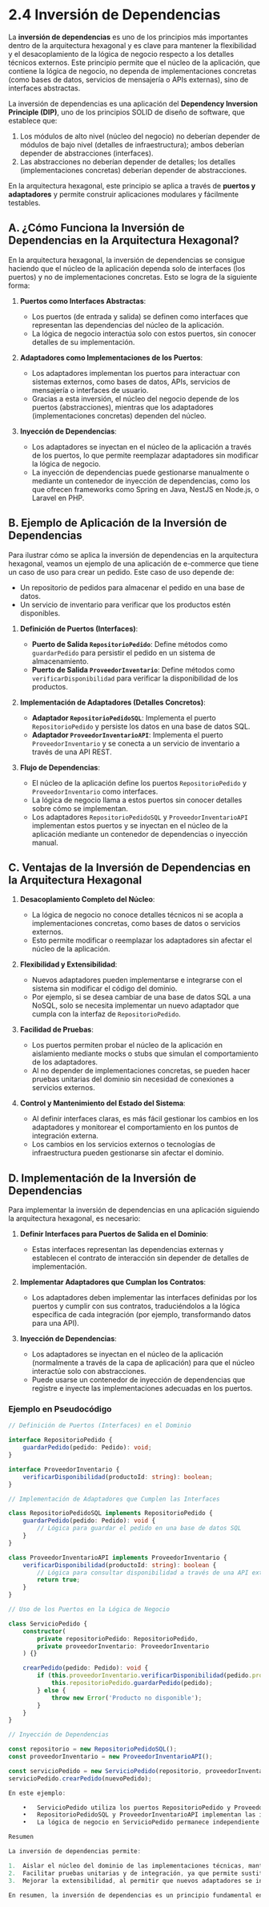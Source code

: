 # 2.4 Inversión de Dependencias

La **inversión de dependencias** es uno de los principios más importantes dentro de la arquitectura hexagonal y es clave para mantener la flexibilidad y el desacoplamiento de la lógica de negocio respecto a los detalles técnicos externos. Este principio permite que el núcleo de la aplicación, que contiene la lógica de negocio, no dependa de implementaciones concretas (como bases de datos, servicios de mensajería o APIs externas), sino de interfaces abstractas.

La inversión de dependencias es una aplicación del **Dependency Inversion Principle (DIP)**, uno de los principios SOLID de diseño de software, que establece que:

1. Los módulos de alto nivel (núcleo del negocio) no deberían depender de módulos de bajo nivel (detalles de infraestructura); ambos deberían depender de abstracciones (interfaces).
2. Las abstracciones no deberían depender de detalles; los detalles (implementaciones concretas) deberían depender de abstracciones.

En la arquitectura hexagonal, este principio se aplica a través de **puertos y adaptadores** y permite construir aplicaciones modulares y fácilmente testables.

## A. ¿Cómo Funciona la Inversión de Dependencias en la Arquitectura Hexagonal?

En la arquitectura hexagonal, la inversión de dependencias se consigue haciendo que el núcleo de la aplicación dependa solo de interfaces (los puertos) y no de implementaciones concretas. Esto se logra de la siguiente forma:

1. **Puertos como Interfaces Abstractas**:
   - Los puertos (de entrada y salida) se definen como interfaces que representan las dependencias del núcleo de la aplicación.
   - La lógica de negocio interactúa solo con estos puertos, sin conocer detalles de su implementación.

2. **Adaptadores como Implementaciones de los Puertos**:
   - Los adaptadores implementan los puertos para interactuar con sistemas externos, como bases de datos, APIs, servicios de mensajería o interfaces de usuario.
   - Gracias a esta inversión, el núcleo del negocio depende de los puertos (abstracciones), mientras que los adaptadores (implementaciones concretas) dependen del núcleo.

3. **Inyección de Dependencias**:
   - Los adaptadores se inyectan en el núcleo de la aplicación a través de los puertos, lo que permite reemplazar adaptadores sin modificar la lógica de negocio.
   - La inyección de dependencias puede gestionarse manualmente o mediante un contenedor de inyección de dependencias, como los que ofrecen frameworks como Spring en Java, NestJS en Node.js, o Laravel en PHP.

## B. Ejemplo de Aplicación de la Inversión de Dependencias

Para ilustrar cómo se aplica la inversión de dependencias en la arquitectura hexagonal, veamos un ejemplo de una aplicación de e-commerce que tiene un caso de uso para crear un pedido. Este caso de uso depende de:

- Un repositorio de pedidos para almacenar el pedido en una base de datos.
- Un servicio de inventario para verificar que los productos estén disponibles.

1. **Definición de Puertos (Interfaces)**:
   - **Puerto de Salida `RepositorioPedido`**: Define métodos como `guardarPedido` para persistir el pedido en un sistema de almacenamiento.
   - **Puerto de Salida `ProveedorInventario`**: Define métodos como `verificarDisponibilidad` para verificar la disponibilidad de los productos.

2. **Implementación de Adaptadores (Detalles Concretos)**:
   - **Adaptador `RepositorioPedidoSQL`**: Implementa el puerto `RepositorioPedido` y persiste los datos en una base de datos SQL.
   - **Adaptador `ProveedorInventarioAPI`**: Implementa el puerto `ProveedorInventario` y se conecta a un servicio de inventario a través de una API REST.

3. **Flujo de Dependencias**:
   - El núcleo de la aplicación define los puertos `RepositorioPedido` y `ProveedorInventario` como interfaces.
   - La lógica de negocio llama a estos puertos sin conocer detalles sobre cómo se implementan.
   - Los adaptadores `RepositorioPedidoSQL` y `ProveedorInventarioAPI` implementan estos puertos y se inyectan en el núcleo de la aplicación mediante un contenedor de dependencias o inyección manual.

## C. Ventajas de la Inversión de Dependencias en la Arquitectura Hexagonal

1. **Desacoplamiento Completo del Núcleo**:
   - La lógica de negocio no conoce detalles técnicos ni se acopla a implementaciones concretas, como bases de datos o servicios externos.
   - Esto permite modificar o reemplazar los adaptadores sin afectar el núcleo de la aplicación.

2. **Flexibilidad y Extensibilidad**:
   - Nuevos adaptadores pueden implementarse e integrarse con el sistema sin modificar el código del dominio.
   - Por ejemplo, si se desea cambiar de una base de datos SQL a una NoSQL, solo se necesita implementar un nuevo adaptador que cumpla con la interfaz de `RepositorioPedido`.

3. **Facilidad de Pruebas**:
   - Los puertos permiten probar el núcleo de la aplicación en aislamiento mediante mocks o stubs que simulan el comportamiento de los adaptadores.
   - Al no depender de implementaciones concretas, se pueden hacer pruebas unitarias del dominio sin necesidad de conexiones a servicios externos.

4. **Control y Mantenimiento del Estado del Sistema**:
   - Al definir interfaces claras, es más fácil gestionar los cambios en los adaptadores y monitorear el comportamiento en los puntos de integración externa.
   - Los cambios en los servicios externos o tecnologías de infraestructura pueden gestionarse sin afectar el dominio.

## D. Implementación de la Inversión de Dependencias

Para implementar la inversión de dependencias en una aplicación siguiendo la arquitectura hexagonal, es necesario:

1. **Definir Interfaces para Puertos de Salida en el Dominio**:
   - Estas interfaces representan las dependencias externas y establecen el contrato de interacción sin depender de detalles de implementación.

2. **Implementar Adaptadores que Cumplan los Contratos**:
   - Los adaptadores deben implementar las interfaces definidas por los puertos y cumplir con sus contratos, traduciéndolos a la lógica específica de cada integración (por ejemplo, transformando datos para una API).

3. **Inyección de Dependencias**:
   - Los adaptadores se inyectan en el núcleo de la aplicación (normalmente a través de la capa de aplicación) para que el núcleo interactúe solo con abstracciones.
   - Puede usarse un contenedor de inyección de dependencias que registre e inyecte las implementaciones adecuadas en los puertos.

### Ejemplo en Pseudocódigo

```typescript
// Definición de Puertos (Interfaces) en el Dominio

interface RepositorioPedido {
    guardarPedido(pedido: Pedido): void;
}

interface ProveedorInventario {
    verificarDisponibilidad(productoId: string): boolean;
}

// Implementación de Adaptadores que Cumplen las Interfaces

class RepositorioPedidoSQL implements RepositorioPedido {
    guardarPedido(pedido: Pedido): void {
        // Lógica para guardar el pedido en una base de datos SQL
    }
}

class ProveedorInventarioAPI implements ProveedorInventario {
    verificarDisponibilidad(productoId: string): boolean {
        // Lógica para consultar disponibilidad a través de una API externa
        return true;
    }
}

// Uso de los Puertos en la Lógica de Negocio

class ServicioPedido {
    constructor(
        private repositorioPedido: RepositorioPedido,
        private proveedorInventario: ProveedorInventario
    ) {}

    crearPedido(pedido: Pedido): void {
        if (this.proveedorInventario.verificarDisponibilidad(pedido.productoId)) {
            this.repositorioPedido.guardarPedido(pedido);
        } else {
            throw new Error('Producto no disponible');
        }
    }
}

// Inyección de Dependencias

const repositorio = new RepositorioPedidoSQL();
const proveedorInventario = new ProveedorInventarioAPI();

const servicioPedido = new ServicioPedido(repositorio, proveedorInventario);
servicioPedido.crearPedido(nuevoPedido);

En este ejemplo:

	•	ServicioPedido utiliza los puertos RepositorioPedido y ProveedorInventario sin conocer sus implementaciones específicas.
	•	RepositorioPedidoSQL y ProveedorInventarioAPI implementan las interfaces de los puertos y se inyectan en ServicioPedido.
	•	La lógica de negocio en ServicioPedido permanece independiente de los detalles técnicos, lo que permite cambiar las implementaciones de almacenamiento o inventario sin modificar la lógica de negocio.

Resumen

La inversión de dependencias permite:

1.	Aislar el núcleo del dominio de las implementaciones técnicas, manteniendo un código limpio y fácil de mantener.
2.	Facilitar pruebas unitarias y de integración, ya que permite sustituir adaptadores con mocks o stubs.
3.	Mejorar la extensibilidad, al permitir que nuevos adaptadores se integren sin modificar la lógica de negocio.

En resumen, la inversión de dependencias es un principio fundamental en la arquitectura hexagonal que permite un diseño modular, flexible y adaptable a cambios, cumpliendo así con los objetivos de esta arquitectura.

